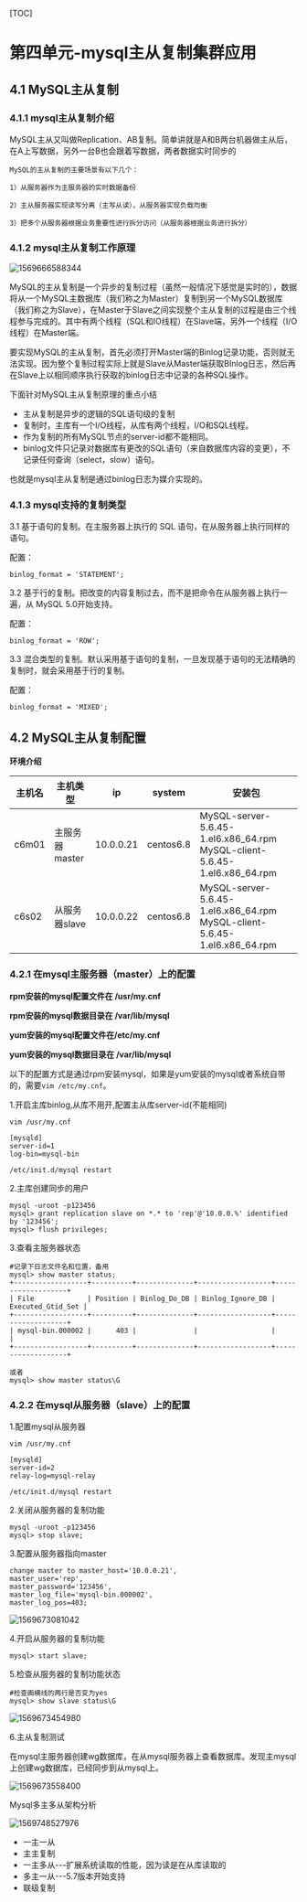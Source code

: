 [TOC]







# 第四单元-mysql主从复制集群应用

## 4.1 MySQL主从复制

###  4.1.1 mysql主从复制介绍

MySQL主从又叫做Replication、AB复制。简单讲就是A和B两台机器做主从后，在A上写数据，另外一台B也会跟着写数据，两者数据实时同步的

    MySQL的主从复制的主要场景有以下几个：
    
    1）从服务器作为主服务器的实时数据备份
    
    2）主从服务器实现读写分离（主写从读），从服务器实现负载均衡
    
    3）把多个从服务器根据业务重要性进行拆分访问（从服务器根据业务进行拆分）


###  4.1.2 mysql主从复制工作原理

![1569666588344](assets/1569666588344.png)

MySQL的主从复制是一个异步的复制过程（虽然一般情况下感觉是实时的），数据将从一个MySQL主数据库（我们称之为Master）复制到另一个MySQL数据库（我们称之为Slave），在Master于Slave之间实现整个主从复制的过程是由三个线程参与完成的。其中有两个线程（SQL和IO线程）在Slave端，另外一个线程（I/O线程）在Master端。

要实现MySQL的主从复制，首先必须打开Master端的Binlog记录功能，否则就无法实现。因为整个复制过程实际上就是Slave从Master端获取BInlog日志，然后再在Slave上以相同顺序执行获取的binlog日志中记录的各种SQL操作。



下面针对MySQL主从复制原理的重点小结

- 主从复制是异步的逻辑的SQL语句级的复制
- 复制时，主库有一个I/O线程，从库有两个线程，I/O和SQL线程。
- 作为复制的所有MySQL节点的server-id都不能相同。
- binlog文件只记录对数据库有更改的SQL语句（来自数据库内容的变更），不记录任何查询（select，slow）语句。

也就是mysql主从复制是通过binlog日志为媒介实现的。



### 4.1.3 mysql支持的复制类型

3.1 基于语句的复制。在主服务器上执行的 SQL 语句，在从服务器上执行同样的语句。

配置：

```
binlog_format = 'STATEMENT';
```

3.2 基于行的复制。把改变的内容复制过去，而不是把命令在从服务器上执行一遍，从 MySQL 5.0开始支持。

配置： 

```
binlog_format = 'ROW';
```

3.3 混合类型的复制。默认采用基于语句的复制，一旦发现基于语句的无法精确的复制时，就会采用基于行的复制。

配置： 

```
binlog_format = 'MIXED';
```





## 4.2 MySQL主从复制配置

**环境介绍**

| 主机名 | 主机类型       | ip        | system    | 安装包                                                       |
| ------ | -------------- | --------- | --------- | ------------------------------------------------------------ |
| c6m01  | 主服务器master | 10.0.0.21 | centos6.8 | MySQL-server-5.6.45-1.el6.x86_64.rpm                                                   MySQL-client-5.6.45-1.el6.x86_64.rpm |
| c6s02  | 从服务器slave  | 10.0.0.22 | centos6.8 | MySQL-server-5.6.45-1.el6.x86_64.rpm                                                   MySQL-client-5.6.45-1.el6.x86_64.rpm |



###  4.2.1 在mysql主服务器（master）上的配置

**rpm安装的mysql配置文件在 /usr/my.cnf**

**rpm安装的mysql数据目录在 /var/lib/mysql**

**yum安装的mysql配置文件在/etc/my.cnf**

**yum安装的mysql数据目录在 /var/lib/mysql**



以下的配置方式是通过rpm安装mysql，如果是yum安装的mysql或者系统自带的，需要`vim /etc/my.cnf`。

1.开启主库binlog,从库不用开,配置主从库server-id(不能相同)

```shell
vim /usr/my.cnf

[mysqld]
server-id=1
log-bin=mysql-bin

/etc/init.d/mysql restart
```



2.主库创建同步的用户

```
mysql -uroot -p123456
mysql> grant replication slave on *.* to 'rep'@'10.0.0.%' identified by '123456';
mysql> flush privileges;
```



3.查看主服务器状态

```
#记录下日志文件名和位置，备用
mysql> show master status;
+------------------+----------+--------------+------------------+-------------------+
| File             | Position | Binlog_Do_DB | Binlog_Ignore_DB | Executed_Gtid_Set |
+------------------+----------+--------------+------------------+-------------------+
| mysql-bin.000002 |      403 |              |                  |                   |
+------------------+----------+--------------+------------------+-------------------+

或者
mysql> show master status\G
```



### 4.2.2 在mysql从服务器（slave）上的配置

1.配置mysql从服务器

```
vim /usr/my.cnf

[mysqld]
server-id=2
relay-log=mysql-relay

/etc/init.d/mysql restart
```

2.关闭从服务器的复制功能

```
mysql -uroot -p123456
mysql> stop slave;
```

3.配置从服务器指向master

```
change master to master_host='10.0.0.21',
master_user='rep',
master_password='123456',
master_log_file='mysql-bin.000002',
master_log_pos=403;
```

![1569673081042](assets/1569673081042.png)



4.开启从服务器的复制功能

```
mysql> start slave;
```

5.检查从服务器的复制功能状态

```
#检查画横线的两行是否变为yes
mysql> show slave status\G
```

![1569673454980](assets/1569673454980.png)



6.主从复制测试

在mysql主服务器创建wg数据库，在从mysql服务器上查看数据库。发现主mysql上创建wg数据库，已经同步到从mysql上。

![1569673558400](assets/1569673558400.png)





Mysql多主多从架构分析

![1569748527976](assets/1569748527976.png)

* 一主一从
* 主主复制
* 一主多从---扩展系统读取的性能，因为读是在从库读取的
* 多主一从---5.7版本开始支持
* 联级复制